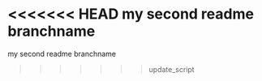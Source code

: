 
<<<<<<< HEAD
my second readme
branchname
=======
my second readme
branchname
>>>>>>> update_script
